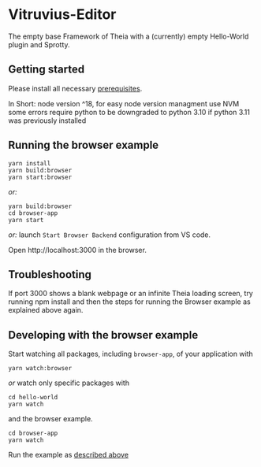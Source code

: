 # Vitruvius-Editor
The empty base Framework of Theia with a (currently) empty Hello-World plugin and Sprotty.

## Getting started

Please install all necessary [prerequisites](https://github.com/eclipse-theia/theia/blob/master/doc/Developing.md#prerequisites).

In Short:
node version ^18, for easy node version managment use NVM
some errors require python to be downgraded to python 3.10 if python 3.11 was previously installed

## Running the browser example

    yarn install
    yarn build:browser
    yarn start:browser

*or:*

    yarn build:browser
    cd browser-app
    yarn start

*or:* launch `Start Browser Backend` configuration from VS code.

Open http://localhost:3000 in the browser.

## Troubleshooting

If port 3000 shows a blank webpage or an infinite Theia loading screen, try running npm install and then the steps for running the Browser example as explained above again.

## Developing with the browser example

Start watching all packages, including `browser-app`, of your application with

    yarn watch:browser

*or* watch only specific packages with

    cd hello-world
    yarn watch

and the browser example.

    cd browser-app
    yarn watch

Run the example as [described above](#Running-the-browser-example)


